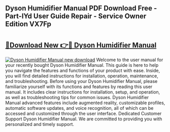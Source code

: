## Dyson Humidifier Manual PDF Download Free - Part-IYd User Guide Repair - Service Owner Edition VX7Fp

# <h2><a href="http://bc28121.oget.top/?id=Dyson+Humidifier+Manual">🔗Download New 👉🔴 Dyson Humidifier Manual</a></h2>

[![Dyson Humidifier Manual new download](https://i.imgur.com/5g1atiW.png)](http://bc28121.oget.top/?id=Dyson+Humidifier+Manual)
Welcome to the user manual for your recently bought Dyson Humidifier Manual. This guide is here to help you navigate the features and functions of your product with ease. Inside, you will find detailed instructions for installation, operation, maintenance, and troubleshooting. Before using your Dyson Humidifier Manual, please familiarize yourself with its functions and features by reading this user manual. It includes clear instructions for installation, setup, and operation, as well as troubleshooting tips for common issues. Dyson Humidifier Manual advanced features include augmented reality, customizable profiles, automatic software updates, and voice recognition, all of which can be accessed and customized through the user interface. Dedicated Customer Support Dyson Humidifier Manual. We are committed to providing you with personalized and timely support.
